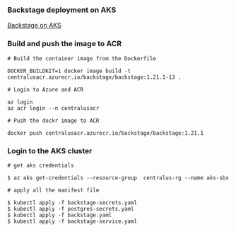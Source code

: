 ### Backstage deployment on AKS

[Backstage on AKS](https://backstage.io/docs/deployment/k8s)

### Build and push the image to ACR

```
# Build the container image from the Dockerfile

DOCKER_BUILDKIT=1 docker image build -t centralusacr.azurecr.io/backstage/backstage:1.21.1-13 .

# Login to Azure and ACR

az login
az acr login --n centralusacr

# Push the dockr image to ACR

docker push centralusacr.azurecr.io/backstage/backstage:1.21.1
```
### Login to the AKS cluster

```
# get aks credentials

$ az aks get-credentials --resource-group  centralus-rg --name aks-sbx 

# apply all the manifest file

$ kubectl apply -f backstage-secrets.yaml
$ kubectl apply -f postgres-secrets.yaml
$ kubectl apply -f backstage.yaml
$ kubectl apply -f backstage-service.yaml

```
